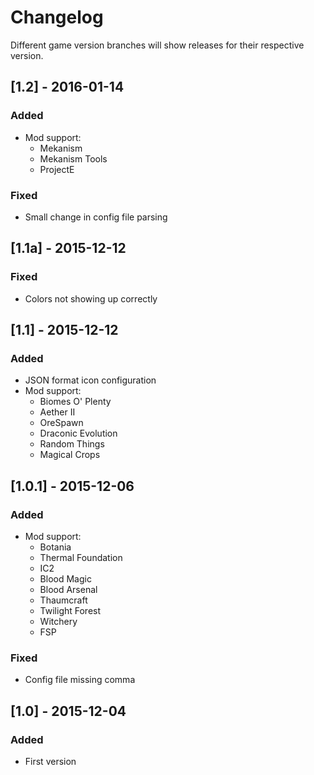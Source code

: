 # Changelog

Different game version branches will show releases for their respective version.

## [1.2] - 2016-01-14
### Added
- Mod support:
	- Mekanism
	- Mekanism Tools
	- ProjectE
### Fixed
- Small change in config file parsing

## [1.1a] - 2015-12-12
### Fixed
- Colors not showing up correctly

## [1.1] - 2015-12-12
### Added
- JSON format icon configuration
- Mod support:
	- Biomes O' Plenty
	- Aether II
	- OreSpawn
	- Draconic Evolution
	- Random Things
	- Magical Crops

## [1.0.1] - 2015-12-06
### Added
- Mod support:
	- Botania
	- Thermal Foundation
	- IC2
	- Blood Magic
	- Blood Arsenal
	- Thaumcraft
	- Twilight Forest
	- Witchery
	- FSP
### Fixed
- Config file missing comma

## [1.0] - 2015-12-04
### Added
- First version
